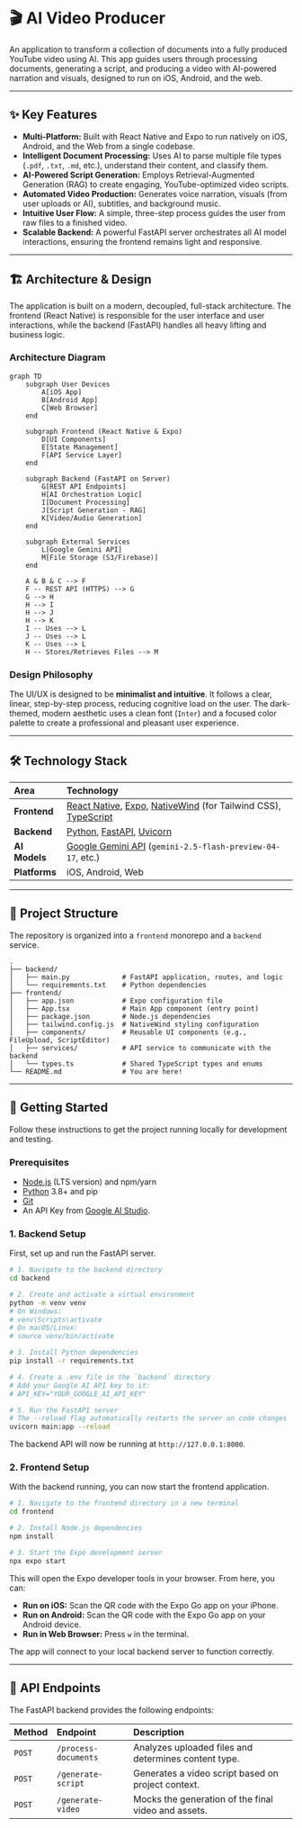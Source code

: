 # 🎬 AI Video Producer

An application to transform a collection of documents into a fully produced YouTube video using AI. This app guides users through processing documents, generating a script, and producing a video with AI-powered narration and visuals, designed to run on iOS, Android, and the web.

---

## ✨ Key Features

-   **Multi-Platform:** Built with React Native and Expo to run natively on iOS, Android, and the Web from a single codebase.
-   **Intelligent Document Processing:** Uses AI to parse multiple file types (`.pdf`, `.txt`, `.md`, etc.), understand their content, and classify them.
-   **AI-Powered Script Generation:** Employs Retrieval-Augmented Generation (RAG) to create engaging, YouTube-optimized video scripts.
-   **Automated Video Production:** Generates voice narration, visuals (from user uploads or AI), subtitles, and background music.
-   **Intuitive User Flow:** A simple, three-step process guides the user from raw files to a finished video.
-   **Scalable Backend:** A powerful FastAPI server orchestrates all AI model interactions, ensuring the frontend remains light and responsive.

---

## 🏗️ Architecture & Design

The application is built on a modern, decoupled, full-stack architecture. The frontend (React Native) is responsible for the user interface and user interactions, while the backend (FastAPI) handles all heavy lifting and business logic.

### Architecture Diagram

```mermaid
graph TD
    subgraph User Devices
        A[iOS App]
        B[Android App]
        C[Web Browser]
    end

    subgraph Frontend (React Native & Expo)
        D[UI Components]
        E[State Management]
        F[API Service Layer]
    end

    subgraph Backend (FastAPI on Server)
        G[REST API Endpoints]
        H[AI Orchestration Logic]
        I[Document Processing]
        J[Script Generation - RAG]
        K[Video/Audio Generation]
    end

    subgraph External Services
        L[Google Gemini API]
        M[File Storage (S3/Firebase)]
    end

    A & B & C --> F
    F -- REST API (HTTPS) --> G
    G --> H
    H --> I
    H --> J
    H --> K
    I -- Uses --> L
    J -- Uses --> L
    K -- Uses --> L
    H -- Stores/Retrieves Files --> M
```

### Design Philosophy

The UI/UX is designed to be **minimalist and intuitive**. It follows a clear, linear, step-by-step process, reducing cognitive load on the user. The dark-themed, modern aesthetic uses a clean font (`Inter`) and a focused color palette to create a professional and pleasant user experience.

---

## 🛠️ Technology Stack

| Area      | Technology                                                                                                  |
| :-------- | :---------------------------------------------------------------------------------------------------------- |
| **Frontend**  | [React Native](https://reactnative.dev/), [Expo](https://expo.dev/), [NativeWind](https://www.nativewind.dev/) (for Tailwind CSS), [TypeScript](https://www.typescriptlang.org/) |
| **Backend**   | [Python](https://www.python.org/), [FastAPI](https://fastapi.tiangolo.com/), [Uvicorn](https://www.uvicorn.org/) |
| **AI Models** | [Google Gemini API](https://ai.google.dev/) (`gemini-2.5-flash-preview-04-17`, etc.)                           |
| **Platforms** | iOS, Android, Web                                                                                           |

---

## 📁 Project Structure

The repository is organized into a `frontend` monorepo and a `backend` service.

```
.
├── backend/
│   ├── main.py             # FastAPI application, routes, and logic
│   └── requirements.txt    # Python dependencies
├── frontend/
│   ├── app.json            # Expo configuration file
│   ├── App.tsx             # Main App component (entry point)
│   ├── package.json        # Node.js dependencies
│   ├── tailwind.config.js  # NativeWind styling configuration
│   ├── components/         # Reusable UI components (e.g., FileUpload, ScriptEditor)
│   ├── services/           # API service to communicate with the backend
│   └── types.ts            # Shared TypeScript types and enums
└── README.md               # You are here!
```

---

## 🚀 Getting Started

Follow these instructions to get the project running locally for development and testing.

### Prerequisites

-   [Node.js](https://nodejs.org/en/) (LTS version) and npm/yarn
-   [Python](https://www.python.org/downloads/) 3.8+ and pip
-   [Git](https://git-scm.com/)
-   An API Key from [Google AI Studio](https://ai.google.dev/).

### 1. Backend Setup

First, set up and run the FastAPI server.

```bash
# 1. Navigate to the backend directory
cd backend

# 2. Create and activate a virtual environment
python -m venv venv
# On Windows:
# venv\Scripts\activate
# On macOS/Linux:
# source venv/bin/activate

# 3. Install Python dependencies
pip install -r requirements.txt

# 4. Create a .env file in the `backend` directory
# Add your Google AI API key to it:
# API_KEY="YOUR_GOOGLE_AI_API_KEY"

# 5. Run the FastAPI server
# The --reload flag automatically restarts the server on code changes
uvicorn main:app --reload
```

The backend API will now be running at `http://127.0.0.1:8000`.

### 2. Frontend Setup

With the backend running, you can now start the frontend application.

```bash
# 1. Navigate to the frontend directory in a new terminal
cd frontend

# 2. Install Node.js dependencies
npm install

# 3. Start the Expo development server
npx expo start
```

This will open the Expo developer tools in your browser. From here, you can:
-   **Run on iOS:** Scan the QR code with the Expo Go app on your iPhone.
-   **Run on Android:** Scan the QR code with the Expo Go app on your Android device.
-   **Run in Web Browser:** Press `w` in the terminal.

The app will connect to your local backend server to function correctly.

---

## 📝 API Endpoints

The FastAPI backend provides the following endpoints:

| Method | Endpoint             | Description                                          |
| :----- | :------------------- | :--------------------------------------------------- |
| `POST` | `/process-documents` | Analyzes uploaded files and determines content type. |
| `POST` | `/generate-script`   | Generates a video script based on project context.   |
| `POST` | `/generate-video`    | Mocks the generation of the final video and assets.  |

